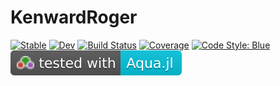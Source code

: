 # KenwardRoger

[![Stable](https://img.shields.io/badge/docs-stable-blue.svg)](https://ArnoStrouwen.github.io/KenwardRoger.jl/stable/)
[![Dev](https://img.shields.io/badge/docs-dev-blue.svg)](https://ArnoStrouwen.github.io/KenwardRoger.jl/dev/)
[![Build Status](https://github.com/ArnoStrouwen/KenwardRoger.jl/actions/workflows/CI.yml/badge.svg?branch=master)](https://github.com/ArnoStrouwen/KenwardRoger.jl/actions/workflows/CI.yml?query=branch%3Amaster)
[![Coverage](https://codecov.io/gh/ArnoStrouwen/KenwardRoger.jl/branch/master/graph/badge.svg)](https://codecov.io/gh/ArnoStrouwen/KenwardRoger.jl)
[![Code Style: Blue](https://img.shields.io/badge/code%20style-blue-4495d1.svg)](https://github.com/invenia/BlueStyle)
[![Aqua](https://raw.githubusercontent.com/JuliaTesting/Aqua.jl/master/badge.svg)](https://github.com/JuliaTesting/Aqua.jl)
